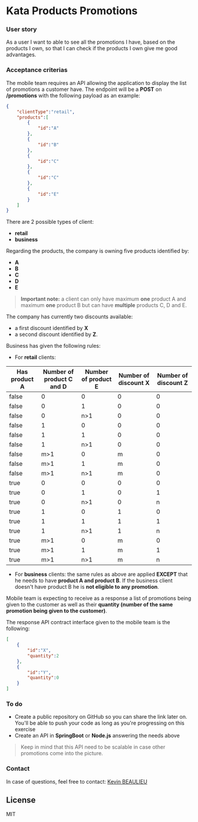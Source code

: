 # Kata Products Promotions
### User story
As a user I want to able to see all the promotions I have, based on the products I own, so that I can check if the products I own give me good advantages.

### Acceptance criterias
The mobile team requires an API allowing the application to display the list of promotions a customer have. The endpoint will be a **POST** on **/promotions** with the following payload as an example:

```json
{
    "clientType":"retail",
    "products":[
        {
            "id":"A"
        },
        {
            "id":"B"
        },
        {
            "id":"C"
        },
        {
            "id":"C"
        },
        {
            "id":"E"
        }
    ]
}
```

There are 2 possible types of client: 
* **retail**
* **business**

Regarding the products, the company is owning five products identified by:
* **A**
* **B**
* **C**
* **D**
* **E**

> **Important note:** a client can only have maximum **one** product A and maximum **one** product B but can have **multiple** products C, D and E.

The company has currently two discounts available: 
* a first discount identified by **X**
* a second discount identified by **Z**.

Business has given the following rules:
* For **retail** clients:

Has product A | Number of product C and D | Number of product E | Number of discount X | Number of discount Z
------------ | ------------- | ------------- | ------------- | -------------
false |	0	|0	|0	|0
false	|0|	1|	0	|0
false|	0|	n>1|	0	|0
false|	1	|0|	0	|0
false	|1|	1|	0	|0
false	|1	|n>1	|0|	0
false	|m>1|	0|	m	|0
false|	m>1|	1	|m|	0
false|	m>1	|n>1	|m	|0
true|	0	|0	|0	|0
true|	0	|1	|0	|1
true|	0	|n>1	|0|	n
true	|1	|0	|1|	0
true|	1	|1	|1	|1
true|	1	|n>1	|1|	n
true|	m>1|	0	|m	|0
true	|m>1|	1	|m|	1
true|	m>1	|n>1	|m	|n

* For **business** clients: the same rules as above are applied **EXCEPT** that he needs to have **product A and product B**. If the business client doesn't have product B he is **not eligible to any promotion**.

Mobile team is expecting to receive as a response a list of promotions being given to the customer as well as their **quantity (number of the same promotion being given to the customer)**.

The response API contract interface given to the mobile team is the following:

```json
[
    {
        "id":"X",
        "quantity":2
    },
    {
        "id":"Y",
        "quantity":0
    }
]
```

### To do
* Create a public repository on GitHub so you can share the link later on. You'll be able to push your code as long as you're progressing on this exercise
* Create an API in **SpringBoot** or **Node.js** answering the needs above

> Keep in mind that this API need to be scalable in case other promotions come into the picture.

### Contact
In case of questions, feel free to contact:  [Kevin BEAULIEU](mailto:kevin.beaulieu@orange.com?subject=Kata%20Products%20Promotions)

License
----

MIT
